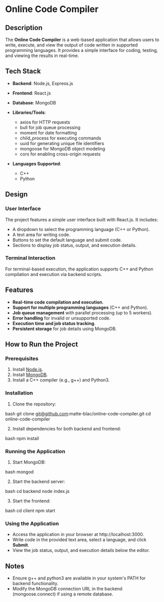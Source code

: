 # Online Code Compiler

## Description
The **Online Code Compiler** is a web-based application that allows users to write, execute, and view the output of code written in supported programming languages. It provides a simple interface for coding, testing, and viewing the results in real-time.

## Tech Stack
- **Backend**: Node.js, Express.js
- **Frontend**: React.js
- **Database**: MongoDB
- **Libraries/Tools**:
  - axios for HTTP requests
  - bull for job queue processing
  - moment for date formatting
  - child_process for executing commands
  - uuid for generating unique file identifiers
  - mongoose for MongoDB object modeling
  - cors for enabling cross-origin requests

- **Languages Supported**:
  - C++
  - Python

## Design
### User Interface
The project features a simple user interface built with React.js. It includes:
- A dropdown to select the programming language (C++ or Python).
- A text area for writing code.
- Buttons to set the default language and submit code.
- Sections to display job status, output, and execution details.

### Terminal Interaction
For terminal-based execution, the application supports C++ and Python compilation and execution via backend scripts.

## Features
- **Real-time code compilation and execution**.
- **Support for multiple programming languages** (C++ and Python).
- **Job queue management** with parallel processing (up to 5 workers).
- **Error handling** for invalid or unsupported code.
- **Execution time and job status tracking**.
- **Persistent storage** for job details using MongoDB.

## How to Run the Project

### Prerequisites
1. Install [Node.js](https://nodejs.org/).
2. Install [MongoDB](https://www.mongodb.com/try/download/community).
3. Install a C++ compiler (e.g., g++) and Python3.

### Installation
1. Clone the repository:
   
bash
   git clone git@github.com:matte-blac/online-code-compiler.git
   cd online-code-compiler

2. Install dependencies for both backend and frontend:
   
bash
   npm install


### Running the Application
1. Start MongoDB:
   
bash
   mongod

2. Start the backend server:
   
bash
   cd backend
   node index.js

3. Start the frontend:
   
bash
   cd client
   npm start


### Using the Application
- Access the application in your browser at http://localhost:3000.
- Write code in the provided text area, select a language, and click **Submit**.
- View the job status, output, and execution details below the editor.

## Notes
- Ensure g++ and python3 are available in your system's PATH for backend functionality.
- Modify the MongoDB connection URL in the backend (mongoose.connect) if using a remote database.